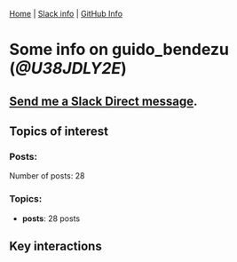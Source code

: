 [Home](https://kelu124.github.io/echommunity/) | [Slack info](https://kelu124.github.io/echommunity/) | [GitHub Info](https://kelu124.github.io/echommunity/github.html)

# Some info on __guido_bendezu__ (_@U38JDLY2E_)


## [Send me a Slack Direct message](https://echopen.slack.com/messages/@guido_bendezu/).

## Topics of interest

### Posts: 

Number of posts: 28

### Topics:

* __posts__: 28 posts

## Key interactions 

